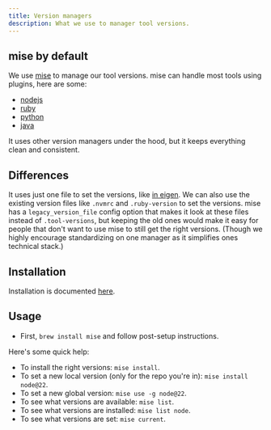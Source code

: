 ```yaml
---
title: Version managers
description: What we use to manager tool versions.
---
```



## mise by default

We use [mise] to manage our tool versions. mise can handle most tools using plugins, here are some:
- [nodejs](https://mise.jdx.dev/lang/node.html)
- [ruby](https://mise.jdx.dev/lang/ruby.html)
- [python](https://mise.jdx.dev/lang/python.html)
- [java](https://mise.jdx.dev/lang/java.html)

It uses other version managers under the hood, but it keeps everything clean and consistent.

## Differences

It uses just one file to set the versions, like [in eigen](https://github.com/artsy/eigen/blob/main/.tool-versions).
We can also use the existing version files like `.nvmrc` and `.ruby-version` to set the versions. mise has a `legacy_version_file` config option that makes it look at these files instead of `.tool-versions`, but keeping the old ones would make it easy for people that don't want to use mise to still get the right versions. (Though we highly encourage standardizing on one manager as it simplifies ones technical stack.)

## Installation

Installation is documented [here](https://mise.jdx.dev/getting-started.html).

## Usage

- First, `brew install mise` and follow post-setup instructions.

Here's some quick help:
- To install the right versions: `mise install`.
- To set a new local version (only for the repo you're in): `mise install node@22`.
- To set a new global version: `mise use -g node@22`.
- To see what versions are available: `mise list`.
- To see what versions are installed: `mise list node`.
- To see what versions are set: `mise current`.


[mise]: https://mise.jdx.dev/
